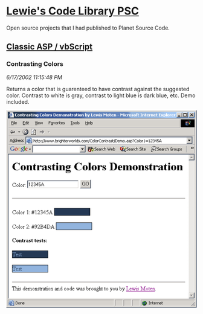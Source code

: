 # [Lewie's Code Library PSC](../../README.md)

Open source projects that I had published to Planet Source Code.

## [Classic ASP / vbScript](../README.md)

### Contrasting Colors

*6/17/2002 11:15:48 PM*

Returns a color that is guarenteed to have contrast against the suggested color. Contrast to white is gray, contrast to light blue is dark blue, etc. Demo included.

![Screenshot of Contrasting Colors](./screenshot.gif)



